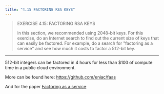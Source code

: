 ```yaml
---
title: "4.15 FACTORING RSA KEYS"
---
```


> EXERCISE 4.15: FACTORING RSA KEYS 
> 
> In this section, we recommended using 2048-bit keys. For this exercise, 
> do an Internet search to find out the current size of keys that can 
> easily be factored. For example, do a search for "factoring 
> as a service" and see how much it costs to factor a 512-bit key. 

--------------------------------

512-bit integers can be factored in 4 hours for less than $100 of compute time in a 
public cloud environment.

More can be found here: https://github.com/eniac/faas 

And for the paper [Factoring as a service](https://eprint.iacr.org/2015/1000.pdf)